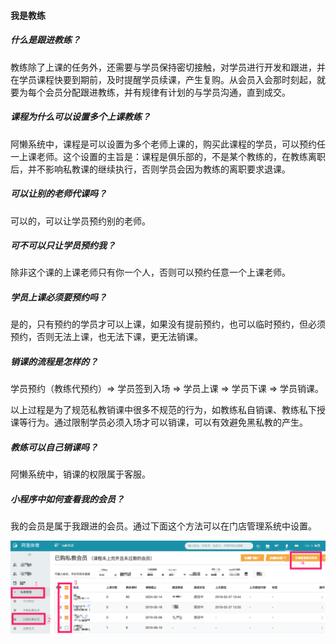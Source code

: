 #### 我是教练

##### 什么是跟进教练？

教练除了上课的任务外，还需要与学员保持密切接触，对学员进行开发和跟进，并在学员课程快要到期前，及时提醒学员续课，产生复购。从会员入会那时刻起，就要为每个会员分配跟进教练，并有规律有计划的与学员沟通，直到成交。

##### 课程为什么可以设置多个上课教练？

阿懒系统中，课程是可以设置为多个老师上课的，购买此课程的学员，可以预约任一上课老师。这个设置的主旨是：课程是俱乐部的，不是某个教练的，在教练离职后，并不影响私教课的继续执行，否则学员会因为教练的离职要求退课。

##### 可以让别的老师代课吗？

可以的，可以让学员预约别的老师。

##### 可不可以只让学员预约我？

除非这个课的上课老师只有你一个人，否则可以预约任意一个上课老师。

##### 学员上课必须要预约吗？

是的，只有预约的学员才可以上课，如果没有提前预约，也可以临时预约，但必须预约，否则无法上课，也无法下课，更无法销课。

##### 销课的流程是怎样的？

学员预约（教练代预约）=> 学员签到入场 => 学员上课 => 学员下课 => 学员销课。

以上过程是为了规范私教销课中很多不规范的行为，如教练私自销课、教练私下授课等行为。通过限制学员必须入场才可以销课，可以有效避免黑私教的产生。

##### 教练可以自己销课吗？

阿懒系统中，销课的权限属于客服。

##### 小程序中如何查看我的会员？

我的会员是属于我跟进的会员。通过下面这个方法可以在门店管理系统中设置。

![image-20190301222655667](../assets/image-20190301222655667.png)

